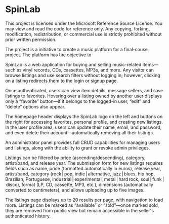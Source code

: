 # SpinLab

This project is licensed under the Microsoft Reference Source License.
You may view and read the code for reference only.
Any copying, forking, modification, redistribution, or commercial use is strictly prohibited without prior written permission.

The project is a initiative to create a music platform for a final-couse project. The platform has the objective to 

SpinLab is a web application for buying and selling music-related items—such as vinyl records, CDs, cassettes, MP3s, and more. Any visitor can browse listings and use search filters without logging in; however, clicking on a listing redirects them to the login or signup page.

Once authenticated, users can view item details, message sellers, and save listings to favorites. Hovering over a listing owned by another user displays only a “favorite” button—if it belongs to the logged-in user, “edit” and “delete” options also appear.

The homepage header displays the SpinLab logo on the left and buttons on the right for accessing favorites, personal profile, and creating new listings. In the user profile area, users can update their name, email, and password, and even delete their account—automatically removing all their listings.

An administrator panel provides full CRUD capabilities for managing users and listings, along with the ability to grant or revoke admin privileges.

Listings can be filtered by price (ascending/descending), category, artist/band, and release year. The submission form for new listings requires fields such as name, price (formatted automatically in euros), release year, artist/band, category (rock | pop, indie | alternative, jazz | blues, hip hop, Brazilian, Portuguese, industrial | experimental, metal | hard rock, soul | funk | disco), format (LP, CD, cassette, MP3, etc.), dimensions (automatically converted to centimeters), and allows uploading up to five images.

The listings page displays up to 20 results per page, with navigation to load more. Listings can be marked as “available” or “sold”—once marked sold, they are removed from public view but remain accessible in the seller's authenticated history.
